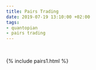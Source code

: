 ```yaml
---
title: Pairs Trading
date: 2019-07-19 13:10:00 +02:00
tags:
- quantopian
- pairs trading
---
```


                                                          


{% include pairs1.html %}